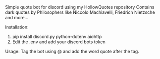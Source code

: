 Simple quote bot for discord using my HollowQuotes repository
Contains dark quotes by Philosophers like Niccolo Machiavelli, Friedrich Nietzsche and more...

Installation:
1. pip install discord.py python-dotenv aiohttp
2. Edit the .env and add your discord bots token

Usage:
Tag the bot using @ 
and add the word quote after the tag.

